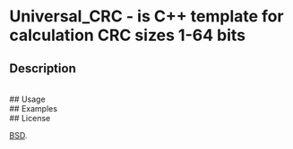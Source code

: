 # Universal_CRC - is C++ template for calculation CRC sizes 1-64 bits


## Description


<br/>
## Usage



<br/>
## Examples



<br/>
## License

[BSD](./LICENSE).

